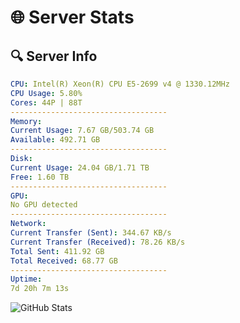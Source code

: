 # 🌐 Server Stats
## 🔍 Server Info
```yaml
CPU: Intel(R) Xeon(R) CPU E5-2699 v4 @ 1330.12MHz
CPU Usage: 5.80%
Cores: 44P | 88T
-----------------------------------
Memory:
Current Usage: 7.67 GB/503.74 GB
Available: 492.71 GB
-----------------------------------
Disk:
Current Usage: 24.04 GB/1.71 TB
Free: 1.60 TB
-----------------------------------
GPU:
No GPU detected
-----------------------------------
Network:
Current Transfer (Sent): 344.67 KB/s
Current Transfer (Received): 78.26 KB/s
Total Sent: 411.92 GB
Total Received: 68.77 GB
-----------------------------------
Uptime:
7d 20h 7m 13s
```
![GitHub Stats](https://img.shields.io/badge/Updated-2025-04-27_13:16:01-blue)